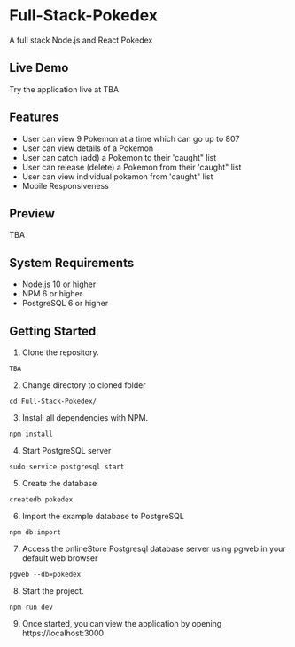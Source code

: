 # Full-Stack-Pokedex
A full stack Node.js and React Pokedex

## Live Demo
Try the application live at TBA

## Features
- User can view 9 Pokemon at a time which can go up to 807
- User can view details of a Pokemon
- User can catch (add) a Pokemon to their 'caught" list
- User can release (delete) a Pokemon from their 'caught" list
- User can view individual pokemon from 'caught" list
- Mobile Responsiveness

## Preview
TBA

## System Requirements
- Node.js 10 or higher
- NPM 6 or higher
- PostgreSQL 6 or higher

## Getting Started
1. Clone the repository.
```
TBA
```
2. Change directory to cloned folder
```
cd Full-Stack-Pokedex/
```
3. Install all dependencies with NPM.
```
npm install
```
4. Start PostgreSQL server
```
sudo service postgresql start
```
5. Create the database
```
createdb pokedex
```
6. Import the example database to PostgreSQL
```
npm db:import
```
7. Access the onlineStore Postgresql database server using pgweb in your default web browser
```
pgweb --db=pokedex
```
8. Start the project.
```
npm run dev
```
9. Once started, you can view the application by opening https://localhost:3000
